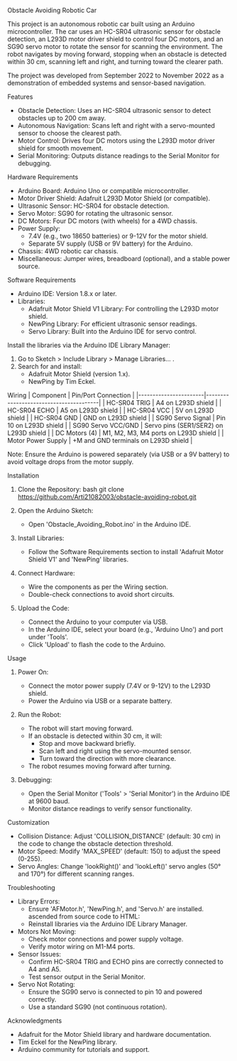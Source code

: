 Obstacle Avoiding Robotic Car

This project is an autonomous robotic car built using an Arduino microcontroller. The car uses an HC-SR04 ultrasonic sensor for obstacle detection, an L293D motor driver shield to control four DC motors, and an SG90 servo motor to rotate the sensor for scanning the environment. The robot navigates by moving forward, stopping when an obstacle is detected within 30 cm, scanning left and right, and turning toward the clearer path.

The project was developed from September 2022 to November 2022 as a demonstration of embedded systems and sensor-based navigation.

Features
- Obstacle Detection: Uses an HC-SR04 ultrasonic sensor to detect obstacles up to 200 cm away.
- Autonomous Navigation: Scans left and right with a servo-mounted sensor to choose the clearest path.
- Motor Control: Drives four DC motors using the L293D motor driver shield for smooth movement.
- Serial Monitoring: Outputs distance readings to the Serial Monitor for debugging.

Hardware Requirements
- Arduino Board: Arduino Uno or compatible microcontroller.
- Motor Driver Shield: Adafruit L293D Motor Shield (or compatible).
- Ultrasonic Sensor: HC-SR04 for obstacle detection.
- Servo Motor: SG90 for rotating the ultrasonic sensor.
- DC Motors: Four DC motors (with wheels) for a 4WD chassis.
- Power Supply:
  - 7.4V (e.g., two 18650 batteries) or 9-12V for the motor shield.
  - Separate 5V supply (USB or 9V battery) for the Arduino.
- Chassis: 4WD robotic car chassis.
- Miscellaneous: Jumper wires, breadboard (optional), and a stable power source.

Software Requirements
- Arduino IDE: Version 1.8.x or later.
- Libraries:
  - Adafruit Motor Shield V1 Library: For controlling the L293D motor shield.
  - NewPing Library: For efficient ultrasonic sensor readings.
  - Servo Library: Built into the Arduino IDE for servo control.

Install the libraries via the Arduino IDE Library Manager:
1. Go to Sketch > Include Library > Manage Libraries... .
2. Search for and install:
   - Adafruit Motor Shield (version 1.x).
   - NewPing by Tim Eckel.

Wiring
| Component             | Pin/Port Connection                    |
|-----------------------|----------------------------------------|
| HC-SR04 TRIG          | A4 on L293D shield                     |
| HC-SR04 ECHO          | A5 on L293D shield                     |
| HC-SR04 VCC           | 5V on L293D shield                     |
| HC-SR04 GND           | GND on L293D shield                    |
| SG90 Servo Signal     | Pin 10 on L293D shield                 |
| SG90 Servo VCC/GND    | Servo pins (SER1/SER2) on L293D shield |
| DC Motors (4)         | M1, M2, M3, M4 ports on L293D shield   |
| Motor Power Supply    | +M and GND terminals on L293D shield   |

Note: Ensure the Arduino is powered separately (via USB or a 9V battery) to avoid voltage drops from the motor supply.

Installation
1. Clone the Repository:
   bash
   git clone https://github.com/Arti21082003/obstacle-avoiding-robot.git

2. Open the Arduino Sketch:
   - Open 'Obstacle_Avoiding_Robot.ino' in the Arduino IDE.

3. Install Libraries:
   - Follow the Software Requirements section to install 'Adafruit Motor Shield V1' and 'NewPing' libraries.

4. Connect Hardware:
   - Wire the components as per the Wiring section.
   - Double-check connections to avoid short circuits.

5. Upload the Code:
   - Connect the Arduino to your computer via USB.
   - In the Arduino IDE, select your board (e.g., 'Arduino Uno') and port under 'Tools'.
   - Click 'Upload' to flash the code to the Arduino.

Usage
1. Power On:
   - Connect the motor power supply (7.4V or 9-12V) to the L293D shield.
   - Power the Arduino via USB or a separate battery.

2. Run the Robot:
   - The robot will start moving forward.
   - If an obstacle is detected within 30 cm, it will:
     - Stop and move backward briefly.
     - Scan left and right using the servo-mounted sensor.
     - Turn toward the direction with more clearance.
   - The robot resumes moving forward after turning.

3. Debugging:
   - Open the Serial Monitor ('Tools' > 'Serial Monitor') in the Arduino IDE at 9600 baud.
   - Monitor distance readings to verify sensor functionality.

Customization
- Collision Distance: Adjust 'COLLISION_DISTANCE' (default: 30 cm) in the code to change the obstacle detection threshold.
- Motor Speed: Modify 'MAX_SPEED' (default: 150) to adjust the speed (0-255).
- Servo Angles: Change 'lookRight()' and 'lookLeft()' servo angles (50° and 170°) for different scanning ranges.

Troubleshooting
- Library Errors:
  - Ensure 'AFMotor.h', 'NewPing.h', and 'Servo.h' are installed.
  ascended from source code to HTML:
  - Reinstall libraries via the Arduino IDE Library Manager.
- Motors Not Moving:
  - Check motor connections and power supply voltage.
  - Verify motor wiring on M1-M4 ports.
- Sensor Issues:
  - Confirm HC-SR04 TRIG and ECHO pins are correctly connected to A4 and A5.
  - Test sensor output in the Serial Monitor.
- Servo Not Rotating:
  - Ensure the SG90 servo is connected to pin 10 and powered correctly.
  - Use a standard SG90 (not continuous rotation).

 Acknowledgments
- Adafruit for the Motor Shield library and hardware documentation.
- Tim Eckel for the NewPing library.
- Arduino community for tutorials and support.

